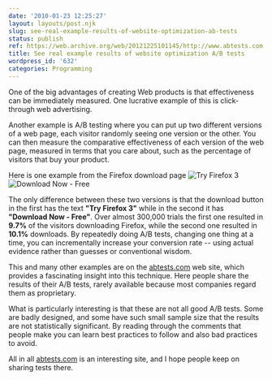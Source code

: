 ```yaml
---
date: '2010-01-23 12:25:27'
layout: layouts/post.njk
slug: see-real-example-results-of-website-optimization-ab-tests
status: publish
ref: https://web.archive.org/web/20121225101145/http://www.abtests.com:80/browse/
title: See real example results of website optimization A/B tests
wordpress_id: '632'
categories: Programming
---
```


One of the big advantages of creating Web products is that effectiveness can be immediately measured.  One lucrative example of this is click-through web advertising.

Another example is A/B testing where you can put up two different versions of a web page, each visitor randomly seeing one version or the other.  You can then measure the comparative effectiveness of each version of the web page, measured in terms that you care about, such as the percentage of visitors that buy your product.

Here is one example from the Firefox download page
![Try Firefox 3](http://www.abtests.com/screenshot/thumb/21e416ada3cafb06efb8a360c4ae1f45/a.png)![Download Now - Free](http://www.abtests.com/screenshot/thumb/21e416ada3cafb06efb8a360c4ae1f45/b.png)

The only difference between these two versions is that the download button in the first has the text **"Try Firefox 3"** while in the second it has **"Download Now - Free"**.  Over almost 300,000 trials the first one resulted in **9.7%** of the visitors downloading Firefox, while the second one resulted in **10.1%** downloads.   By repeatedly doing A/B tests, changing one thing at a time, you can incrementally increase your conversion rate -- using actual evidence rather than guesses or conventional wisdom.

This and many other examples are on the [abtests.com](https://web.archive.org/web/20121225101145/http://www.abtests.com:80/browse/) web site, which provides a fascinating insight into this technique.  Here people share the results of their A/B tests, rarely available because most companies regard them as proprietary.

What is particularly interesting is that these are not all good A/B tests.  Some are badly designed, and some have such small sample size that the results are not statistically significant.  By reading through the comments that people make you can learn best practices to follow and also bad practices to avoid.

All in all [abtests.com](https://web.archive.org/web/20121225101145/http://www.abtests.com:80/browse/) is an interesting site, and I hope people keep on sharing tests there.


